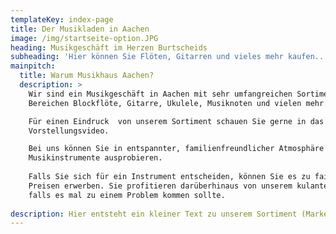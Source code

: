 ```yaml
---
templateKey: index-page
title: Der Musikladen in Aachen
image: /img/startseite-option.JPG
heading: Musikgeschäft im Herzen Burtscheids
subheading: 'Hier können Sie Flöten, Gitarren und vieles mehr kaufen..'
mainpitch:
  title: Warum Musikhaus Aachen?
  description: >
    Wir sind ein Musikgeschäft in Aachen mit sehr umfangreichen Sortiment in den
    Bereichen Blockflöte, Gitarre, Ukulele, Musiknoten und vielen mehr.  

    Für einen Eindruck  von unserem Sortiment schauen Sie gerne in das
    Vorstellungsvideo.

    Bei uns können Sie in entspannter, familienfreundlicher Atmosphäre
    Musikinstrumente ausprobieren. 
       
    Falls Sie sich für ein Instrument entscheiden, können Sie es zu fairen
    Preisen erwerben. Sie profitieren darüberhinaus von unserem kulanten Service
    falls es mal zu einem Problem kommen sollte. 
     
description: Hier entsteht ein kleiner Text zu unserem Sortiment (Marken etc.)
---
```


